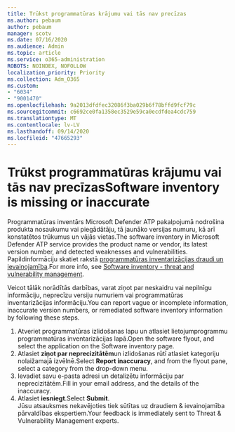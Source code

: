 ```yaml
---
title: Trūkst programmatūras krājumu vai tās nav precīzas
ms.author: pebaum
author: pebaum
manager: scotv
ms.date: 07/16/2020
ms.audience: Admin
ms.topic: article
ms.service: o365-administration
ROBOTS: NOINDEX, NOFOLLOW
localization_priority: Priority
ms.collection: Adm_O365
ms.custom:
- "6034"
- "9001470"
ms.openlocfilehash: 9a2013dfdfec32086f3ba029b6f78bffd9fcf79c
ms.sourcegitcommit: c6692ce0fa1358ec3529e59ca0ecdfdea4cdc759
ms.translationtype: MT
ms.contentlocale: lv-LV
ms.lasthandoff: 09/14/2020
ms.locfileid: "47665293"
---
```

# <a name="software-inventory-is-missing-or-inaccurate"></a><span data-ttu-id="d1744-102">Trūkst programmatūras krājumu vai tās nav precīzas</span><span class="sxs-lookup"><span data-stu-id="d1744-102">Software inventory is missing or inaccurate</span></span>

<span data-ttu-id="d1744-103">Programmatūras inventārs Microsoft Defender ATP pakalpojumā nodrošina produkta nosaukumu vai piegādātāju, tā jaunāko versijas numuru, kā arī konstatētos trūkumus un vājās vietas.</span><span class="sxs-lookup"><span data-stu-id="d1744-103">The software inventory in Microsoft Defender ATP service provides the product name or vendor, its latest version number, and detected weaknesses and vulnerabilities.</span></span> <span data-ttu-id="d1744-104">Papildinformāciju skatiet rakstā [programmatūras inventarizācijas draudi un ievainojamība](https://docs.microsoft.com/windows/security/threat-protection/microsoft-defender-atp/tvm-software-inventory).</span><span class="sxs-lookup"><span data-stu-id="d1744-104">For more info, see [Software inventory - threat and vulnerability management](https://docs.microsoft.com/windows/security/threat-protection/microsoft-defender-atp/tvm-software-inventory).</span></span>

<span data-ttu-id="d1744-105">Veicot tālāk norādītās darbības, varat ziņot par neskaidru vai nepilnīgu informāciju, neprecīzu versiju numuriem vai programmatūras inventarizācijas informāciju.</span><span class="sxs-lookup"><span data-stu-id="d1744-105">You can report vague or incomplete information, inaccurate version numbers, or remediated software inventory information by following these steps.</span></span>  

1. <span data-ttu-id="d1744-106">Atveriet programmatūras izlidošanas lapu un atlasiet lietojumprogrammu programmatūras inventarizācijas lapā.</span><span class="sxs-lookup"><span data-stu-id="d1744-106">Open the software flyout, and select the application on the Software inventory page.</span></span>
2. <span data-ttu-id="d1744-107">Atlasiet **ziņot par neprecizitātēm**un izlidošanas rūtī atlasiet kategoriju nolaižamajā izvēlnē.</span><span class="sxs-lookup"><span data-stu-id="d1744-107">Select **Report inaccuracy**, and from the flyout pane, select a category from the drop-down menu.</span></span>
3. <span data-ttu-id="d1744-108">Ievadiet savu e-pasta adresi un detalizētu informāciju par neprecizitātēm.</span><span class="sxs-lookup"><span data-stu-id="d1744-108">Fill in your email address, and the details of the inaccuracy.</span></span>
4. <span data-ttu-id="d1744-109">Atlasiet **iesniegt**.</span><span class="sxs-lookup"><span data-stu-id="d1744-109">Select **Submit**.</span></span></br>
    <span data-ttu-id="d1744-110">Jūsu atsauksmes nekavējoties tiek sūtītas uz draudiem & ievainojamība pārvaldības ekspertiem.</span><span class="sxs-lookup"><span data-stu-id="d1744-110">Your feedback is immediately sent to Threat & Vulnerability Management experts.</span></span>